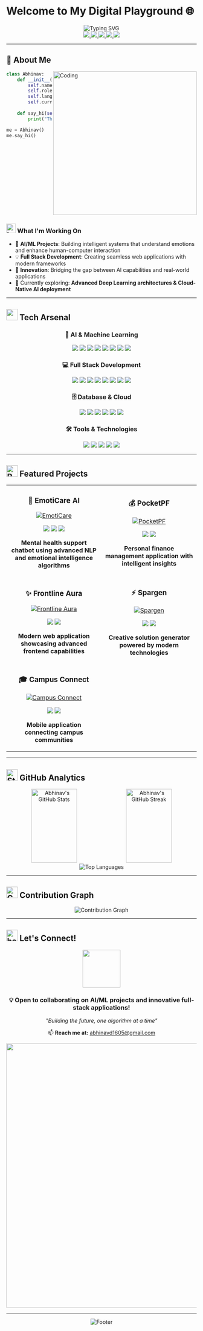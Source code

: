 # Welcome to My Digital Playground 🌐

<div align="center">
  <img src="https://readme-typing-svg.demolab.com?font=Fira+Code&weight=600&size=26&duration=3000&pause=1000&color=00C2FF&center=true&vCenter=true&multiline=true&width=800&height=100&lines=Hi%2C+I'm+Abhinav+Reddy;AI+%7C+ML+%7C+Deep+Learning+Engineer;Full+Stack+Developer+%7C+Innovator" alt="Typing SVG" />
</div>

<div align="center">
  <a href="https://github.com/Abhinavd1605">
    <img src="https://img.shields.io/badge/GitHub-000000?style=for-the-badge&logo=github&logoColor=white" />
  </a>
  <a href="https://linkedin.com/in/d-abhinav-reddy-b6897230a">
    <img src="https://img.shields.io/badge/LinkedIn-0A66C2?style=for-the-badge&logo=linkedin&logoColor=white" />
  </a>
  <a href="mailto:abhinavreddyd2005@gmail.com">
    <img src="https://img.shields.io/badge/Email-D14836?style=for-the-badge&logo=gmail&logoColor=white" />
  </a>
  <a href="https://abhinav-techdev.vercel.app/">
    <img src="https://img.shields.io/badge/Portfolio-FFB800?style=for-the-badge&logo=vercel&logoColor=black" />
  </a>
  <img src="https://komarev.com/ghpvc/?username=Abhinavd1605&style=for-the-badge&color=blueviolet" />
</div>

---

## 🚀 About Me

<img align="right" alt="Coding" width="380" src="https://user-images.githubusercontent.com/74038190/229223263-cf2e4b07-2615-4f87-9c38-e37600f8381a.gif">

```python
class Abhinav:
    def __init__(self):
        self.name = "D. Chaitanya Abhinav Reddy"
        self.role = "AI/ML Engineer & Full Stack Developer"
        self.languages = ["Python", "C++", "TypeScript/JavaScript"]
        self.current_focus = "AI-powered Industrial & Emotional Intelligence Systems"
        
    def say_hi(self):
        print("Thanks for visiting my profile! Let’s innovate together 🚀")

me = Abhinav()
me.say_hi()
```

<br clear="right"/>

### <img src="https://raw.githubusercontent.com/Tarikul-Islam-Anik/Animated-Fluent-Emojis/master/Emojis/Objects/Laptop.png" alt="Laptop" width="25" height="25" /> What I'm Working On

- 🧠 **AI/ML Projects**: Building intelligent systems that understand emotions and enhance human-computer interaction
- 💡 **Full Stack Development**: Creating seamless web applications with modern frameworks
- 🚀 **Innovation**: Bridging the gap between AI capabilities and real-world applications
- 🌱 Currently exploring: **Advanced Deep Learning architectures & Cloud-Native AI deployment**

---

## <img src="https://user-images.githubusercontent.com/74038190/212284087-bbe7e430-757e-4901-90bf-4cd2ce3e1852.gif" width="30" /> Tech Arsenal

<div align="center">

### 🤖 **AI & Machine Learning**
<p>
  <img src="https://img.shields.io/badge/Python-3776AB?style=for-the-badge&logo=python&logoColor=white" />
  <img src="https://img.shields.io/badge/TensorFlow-FF6F00?style=for-the-badge&logo=tensorflow&logoColor=white" />
  <img src="https://img.shields.io/badge/PyTorch-EE4C2C?style=for-the-badge&logo=pytorch&logoColor=white" />
  <img src="https://img.shields.io/badge/Keras-D00000?style=for-the-badge&logo=keras&logoColor=white" />
  <img src="https://img.shields.io/badge/scikit--learn-F7931E?style=for-the-badge&logo=scikit-learn&logoColor=white" />
  <img src="https://img.shields.io/badge/OpenCV-5C3EE8?style=for-the-badge&logo=opencv&logoColor=white" />
  <img src="https://img.shields.io/badge/Pandas-150458?style=for-the-badge&logo=pandas&logoColor=white" />
  <img src="https://img.shields.io/badge/NumPy-013243?style=for-the-badge&logo=numpy&logoColor=white" />
</p>

### 💻 **Full Stack Development**
<p>
  <img src="https://img.shields.io/badge/TypeScript-007ACC?style=for-the-badge&logo=typescript&logoColor=white" />
  <img src="https://img.shields.io/badge/JavaScript-F7DF1E?style=for-the-badge&logo=javascript&logoColor=black" />
  <img src="https://img.shields.io/badge/React-20232A?style=for-the-badge&logo=react&logoColor=61DAFB" />
  <img src="https://img.shields.io/badge/Next.js-000000?style=for-the-badge&logo=next.js&logoColor=white" />
  <img src="https://img.shields.io/badge/Node.js-43853D?style=for-the-badge&logo=node.js&logoColor=white" />
  <img src="https://img.shields.io/badge/Express.js-404D59?style=for-the-badge" />
  <img src="https://img.shields.io/badge/Flutter-02569B?style=for-the-badge&logo=flutter&logoColor=white" />
  <img src="https://img.shields.io/badge/Dart-0175C2?style=for-the-badge&logo=dart&logoColor=white" />
</p>

### 🗄️ **Database & Cloud**
<p>
  <img src="https://img.shields.io/badge/MongoDB-4EA94B?style=for-the-badge&logo=mongodb&logoColor=white" />
  <img src="https://img.shields.io/badge/PostgreSQL-316192?style=for-the-badge&logo=postgresql&logoColor=white" />
  <img src="https://img.shields.io/badge/MySQL-00000F?style=for-the-badge&logo=mysql&logoColor=white" />
  <img src="https://img.shields.io/badge/Firebase-FFCA28?style=for-the-badge&logo=firebase&logoColor=black" />
  <img src="https://img.shields.io/badge/AWS-232F3E?style=for-the-badge&logo=amazon-aws&logoColor=white" />
  <img src="https://img.shields.io/badge/Docker-2496ED?style=for-the-badge&logo=docker&logoColor=white" />
</p>

### 🛠️ **Tools & Technologies**
<p>
  <img src="https://img.shields.io/badge/Git-F05032?style=for-the-badge&logo=git&logoColor=white" />
  <img src="https://img.shields.io/badge/VS_Code-007ACC?style=for-the-badge&logo=visual-studio-code&logoColor=white" />
  <img src="https://img.shields.io/badge/Jupyter-F37626?style=for-the-badge&logo=jupyter&logoColor=white" />
  <img src="https://img.shields.io/badge/Postman-FF6C37?style=for-the-badge&logo=postman&logoColor=white" />
  <img src="https://img.shields.io/badge/Linux-FCC624?style=for-the-badge&logo=linux&logoColor=black" />
</p>

</div>

---

## <img src="https://user-images.githubusercontent.com/74038190/216120974-24a76b31-7f39-41f1-a38f-b3c1377cc612.png" alt="Rocket" width="30" /> Featured Projects

<div align="center">
  
<table>
  <tr>
    <td width="50%">
      <h3 align="center">🧠 EmotiCare AI</h3>
      <div align="center">
        <a href="https://github.com/Abhinavd1605/Final-EmotiCare" target="_blank">
          <img src="https://github-readme-stats.vercel.app/api/pin/?username=Abhinavd1605&repo=Final-EmotiCare&theme=tokyonight&hide_border=true" alt="EmotiCare" />
        </a>
        <p>
          <img src="https://img.shields.io/badge/TypeScript-007ACC?style=flat&logo=typescript&logoColor=white" />
          <img src="https://img.shields.io/badge/AI-FF6F61?style=flat" />
          <img src="https://img.shields.io/badge/NLP-4CAF50?style=flat" />
        </p>
        <p><strong>Mental health support chatbot using advanced NLP and emotional intelligence algorithms</strong></p>
      </div>
    </td>
    <td width="50%">
      <h3 align="center">💰 PocketPF</h3>
      <div align="center">
        <a href="https://github.com/Abhinavd1605/PocketPF" target="_blank">
          <img src="https://github-readme-stats.vercel.app/api/pin/?username=Abhinavd1605&repo=PocketPF&theme=tokyonight&hide_border=true" alt="PocketPF" />
        </a>
        <p>
          <img src="https://img.shields.io/badge/TypeScript-007ACC?style=flat&logo=typescript&logoColor=white" />
          <img src="https://img.shields.io/badge/FinTech-FFD700?style=flat" />
        </p>
        <p><strong>Personal finance management application with intelligent insights</strong></p>
      </div>
    </td>
  </tr>
  <tr>
    <td width="50%">
      <h3 align="center">✨ Frontline Aura</h3>
      <div align="center">
        <a href="https://github.com/Abhinavd1605/frontline-aura" target="_blank">
          <img src="https://github-readme-stats.vercel.app/api/pin/?username=Abhinavd1605&repo=frontline-aura&theme=tokyonight&hide_border=true" alt="Frontline Aura" />
        </a>
        <p>
          <img src="https://img.shields.io/badge/TypeScript-007ACC?style=flat&logo=typescript&logoColor=white" />
          <img src="https://img.shields.io/badge/Full_Stack-FF6B6B?style=flat" />
        </p>
        <p><strong>Modern web application showcasing advanced frontend capabilities</strong></p>
      </div>
    </td>
    <td width="50%">
      <h3 align="center">⚡ Spargen</h3>
      <div align="center">
        <a href="https://github.com/Abhinavd1605/Spargen" target="_blank">
          <img src="https://github-readme-stats.vercel.app/api/pin/?username=Abhinavd1605&repo=Spargen&theme=tokyonight&hide_border=true" alt="Spargen" />
        </a>
        <p>
          <img src="https://img.shields.io/badge/TypeScript-007ACC?style=flat&logo=typescript&logoColor=white" />
          <img src="https://img.shields.io/badge/Innovation-9C27B0?style=flat" />
        </p>
        <p><strong>Creative solution generator powered by modern technologies</strong></p>
      </div>
    </td>
  </tr>
  <tr>
    <td width="50%">
      <h3 align="center">🎓 Campus Connect</h3>
      <div align="center">
        <a href="https://github.com/Abhinavd1605/campus_connect" target="_blank">
          <img src="https://github-readme-stats.vercel.app/api/pin/?username=Abhinavd1605&repo=campus_connect&theme=tokyonight&hide_border=true" alt="Campus Connect" />
        </a>
        <p>
          <img src="https://img.shields.io/badge/Flutter-02569B?style=flat&logo=flutter&logoColor=white" />
          <img src="https://img.shields.io/badge/Dart-0175C2?style=flat&logo=dart&logoColor=white" />
        </p>
        <p><strong>Mobile application connecting campus communities</strong></p>
      </div>
    </td>
    <td width="50%">
      <!-- Empty cell for layout balance -->
    </td>
  </tr>
</table>

</div>

---

## <img src="https://user-images.githubusercontent.com/74038190/216122069-5b8169d7-1d8e-4a13-b245-a8e4176c99f8.png" alt="Stats" width="30" /> GitHub Analytics

<div align="center">
  <img width="49%" height="195px" src="https://github-readme-stats.vercel.app/api?username=Abhinavd1605&show_icons=true&count_private=true&hide_border=true&title_color=6AD3F5&icon_color=6AD3F5&text_color=c9d1d9&bg_color=0d1117" alt="Abhinav's GitHub Stats" />
  <img width="49%" height="195px" src="https://github-readme-streak-stats.herokuapp.com/?user=Abhinavd1605&theme=tokyonight&hide_border=true&stroke=0d1117&background=0d1117&ring=6AD3F5&fire=6AD3F5&currStreakLabel=6AD3F5" alt="Abhinav's GitHub Streak" />
</div>

<div align="center">
  <img src="https://github-readme-stats.vercel.app/api/top-langs/?username=Abhinavd1605&layout=compact&hide_border=true&title_color=6AD3F5&text_color=c9d1d9&bg_color=0d1117&langs_count=8" alt="Top Languages" />
</div>

---

## <img src="https://user-images.githubusercontent.com/74038190/216112957-034e1f8b-5468-4857-8512-9cd2bac35bb6.png" alt="Contribution" width="30" /> Contribution Graph

<div align="center">
  <img src="https://github-readme-activity-graph.vercel.app/graph?username=Abhinavd1605&bg_color=0d1117&color=6AD3F5&line=6AD3F5&point=ffffff&area=true&hide_border=true" alt="Contribution Graph" />
</div>

---

## <img src="https://user-images.githubusercontent.com/74038190/221857969-f37e1717-1470-4fe4-abb5-88b334cf64ea.png" alt="handshake" width="30" /> Let's Connect!

<div align="center">
  <img src="https://user-images.githubusercontent.com/74038190/235294012-0a55e343-37ad-4b0f-924f-c8431d9d2483.gif" width="100">
  
  <h3>💡 Open to collaborating on AI/ML projects and innovative full-stack applications!</h3>
  
  <p>
    <i>"Building the future, one algorithm at a time"</i>
  </p>
  
  📫 **Reach me at:** abhinavd1605@gmail.com
</div>

<div align="center">
  <img src="https://user-images.githubusercontent.com/74038190/212284100-561aa473-3905-4a80-b561-0d28506553ee.gif" width="700">
</div>

---

<div align="center">
  <img src="https://capsule-render.vercel.app/api?type=waving&color=gradient&customColorList=6,11,20&height=100&section=footer&animation=twinkling" alt="Footer" />
